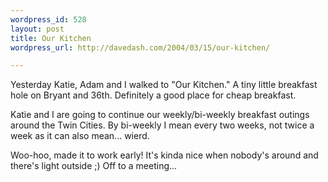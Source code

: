 ```yaml
---
wordpress_id: 528
layout: post
title: Our Kitchen
wordpress_url: http://davedash.com/2004/03/15/our-kitchen/

---
```


Yesterday Katie, Adam and I walked to "Our Kitchen."  A tiny little breakfast hole on Bryant and 36th.  Definitely a good place for cheap breakfast.

Katie and I are going to continue our weekly/bi-weekly breakfast outings around the Twin Cities.  By bi-weekly I mean every two weeks, not twice a week as it can also mean... wierd.

Woo-hoo, made it to work early!  It's kinda nice when nobody's around and there's light outside ;)  Off to a meeting...
